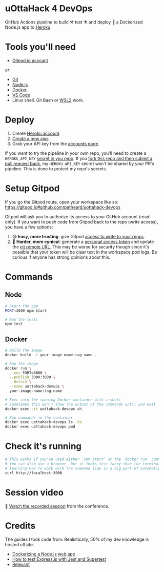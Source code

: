 # uOttaHack 4 DevOps
GitHub Actions pipeline to build :hammer_and_pick: test :alembic: and deploy :rocket: a Dockerized Node.js app to [Heroku](https://dashboard.heroku.com/).

# Tools you'll need
* [Gitpod.io account](https://gitpod.io/)

*or*

* [Git](https://git-scm.com/downloads)
* [Node.js](https://nodejs.org/en/download/)
* [Docker](https://www.docker.com/get-started)
* [VS Code](https://code.visualstudio.com/download)
* Linux shell.  Git Bash or [WSL2](https://docs.microsoft.com/en-us/windows/wsl/install-win10) work.

# Deploy
1. Create [Heroku account](https://signup.heroku.com/).
1. [Create a new app](https://dashboard.heroku.com/new-app).
1. Grab your API key from the [accounts page](https://dashboard.heroku.com/account).

If you want to try the pipeline in your own repo, you'll need to create a `HEROKU_API_KEY` [secret in you repo](https://docs.github.com/en/actions/reference/encrypted-secrets#creating-encrypted-secrets-for-a-repository).  If you [fork this repo and then submit a pull request back](https://guides.github.com/activities/forking/), my `HEROKU_API_KEY` secret won't be shared by your PR's pipeline.  This is done to protect my repo's secrets.

# Setup Gitpod
If you go the Gitpod route, open your workspace like so:  
https://gitpod.io#github.com/patheard/uottahack-devops

Gitpod will ask you to authorize its access to your GitHub account (read-only).  If you want to push code from Gitpod back to the repo (write access), you have a few options:

1. :sweat_smile: **Easy, more trusting**: give Gitpod [access to write to your repos](https://gitpod.io/access-control/).
1. :raised_eyebrow:	**Harder, more cynical**: generate a [personal access token](https://docs.github.com/en/github/authenticating-to-github/creating-a-personal-access-token) and update the [git remote URL](https://stackoverflow.com/a/18936804/152963).  This may be  worse for security though since it's possible that your token will be clear text in the workspace pod logs.  Be curious if anyone has strong opinions about this.

# Commands
## Node
```sh
# Start the app
PORT=3000 npm start

# Run the tests
npm test
```
## Docker
```sh
# Build the image
docker build -t your-image-name:tag-name .

# Run the image
docker run \
  --env PORT=3000 \
  --publish 3000:3000 \
  --detach \
  --name uottahack-devops \
  your-image-name:tag-name

# Exec into the running Docker container with a shell
# Sometimes this won't show the output of the commands until you exit
docker exec -it uottahack-devops sh

# Run commands in the container
docker exec uottahack-devops ls -la
docker exec uottahack-devops pwd
```

# Check it's running
```sh
# This works if you've used either `npm start` or the `docker run` command
# You can also use a browser, but it feels less fancy than the terminal, and 
# learning how to work with the command line is a big part of automation.
curl http://localhost:3000
```

# Session video
:vhs: [Watch the recorded session](https://www.youtube.com/watch?t=302&v=tpTattd1TD4) from the conference.

# Credits
The guides I took code from.  Realistically, 50% of my dev knowledge is hosted offsite.
* [Dockerizing a Node.js web app](https://nodejs.org/en/docs/guides/nodejs-docker-webapp/)
* [How to test Express.js with Jest and Supertest](https://www.albertgao.xyz/2017/05/24/how-to-test-expressjs-with-jest-and-supertest/)
* [Relevant](https://xkcd.com/1319/)

